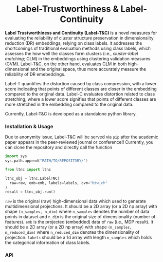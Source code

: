<p align="center">
  <h1 align="center">Label-Trustworthiness & Label-Continuity</h1>
</p>

**Label Trustworthiness and Continuity (Label-T&C)** is a novel measures for evaluating the reliability of cluster structure preservation in dimensionality reduction (DR) embeddings, relying on class labels. 
It addresses the shortcomings of traditional evaluation methods using class labels, which assesses the how well the classes form clusters (i.e., *cluster-label matching*; CLM) in the embeddings using clustering validation measures (CVM). Label-T&C, on the other hand, evaluates CLM in both high-dimensional and the original space, thus more accurately measure the reliability of DR emebeddings. 

Label-T quantifies the distortion caused by class compression, with a lower score indicating that points of different classes are closer in the embedding compared to the original data. Label-C evaluates distortion related to class stretching, where a lower score signifies that points of different classes are more stretched in the embedding compared to the original data.

Currently, Label-T&C is developed as a standalone python library.

### Installation & Usage

Due to anonymity issue, Label-T&C will be served via `pip` after the academic paper appears in the peer-reviewed journal or conference!!
Currently, you can clone the repository and directly call the function 

```python
import sys
sys.path.append("PATH/TO/REPOSITORY/")

from ltnc import ltnc

ltnc_obj = ltnc.LabelTNC(
  raw=raw, emb=emb, labels=labels, cvm="btw_ch"
)
result = ltnc_obj.run()

```
`raw` is the original (raw) high-dimensional data which used to generate multidimensional projections. It should be a 2D array (or a 2D np array) with shape `(n_samples, n_dim)` where `n_samples` denotes the number of data points in dataset and `n_dim` is the original size of dimensionality (number of features). `emb` is the projected (embedded) data of `raw` (i.e., MDP result). It should be a 2D array (or a 2D np array) with shape `(n_samples, n_reduced_dim)` where `n_reduced_dim` denotes the dimensionality of projection. `labels` should be a 1d array with length `n_samples` which holds the categorical information of class labels.


### API

